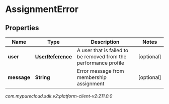 # AssignmentError


## Properties

| Name | Type | Description | Notes |
| ------------ | ------------- | ------------- | ------------- |
| **user** | [**UserReference**](UserReference) | A user that is failed to be removed from the performance profile |  [optional] |
| **message** | **String** | Error message from membership assignment |  [optional] |




_com.mypurecloud.sdk.v2:platform-client-v2:211.0.0_
